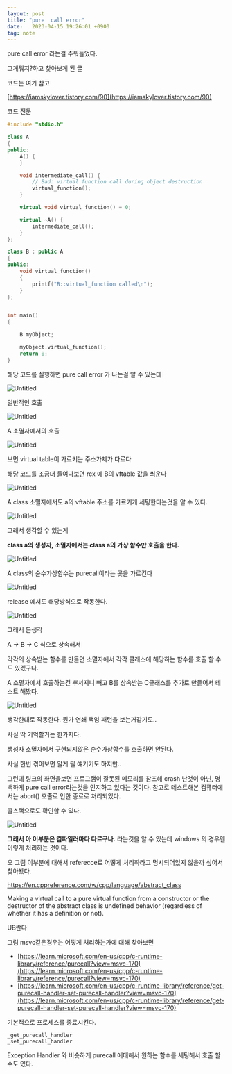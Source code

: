 ```yaml
---
layout: post
title: "pure  call error"
date:   2023-04-15 19:26:01 +0900
tag: note
---
```


pure  call error 라는걸 주워들었다. 

그게뭐지?하고 찾아보게 된 글 

코드는 여기 참고

[https://iamskylover.tistory.com/90](https://iamskylover.tistory.com/90)

코드 전문

```c++
#include "stdio.h"

class A
{
public:
    A() {
    }

    void intermediate_call() {
        // Bad: virtual function call during object destruction
        virtual_function();
    }

    virtual void virtual_function() = 0;

    virtual ~A() {
        intermediate_call();
    }
};

class B : public A
{
public:
    void virtual_function()
    {
        printf("B::virtual_function called\n");
    }
};


int main()
{

    B myObject;

    myObject.virtual_function();
    return 0;
}
```


해당 코드를 실행하면 pure call error 가 나는걸 알 수 있는데 

![Untitled](/images/purecall/Untitled.png)

일반적인 호출

![Untitled](/images/purecall/Untitled%201.png)

A 소멸자에서의 호출

![Untitled](/images/purecall/Untitled%202.png)

보면 virtual table이 가르키는 주소가체가 다르다

해당 코드를 조금더 들여다보면 rcx 에 B의 vftable 값을 씌운다

![Untitled](/images/purecall/Untitled%203.png)

A class 소멸자에서도 a의 vftable 주소를 가르키게 세팅한다는것을 알 수 있다.

![Untitled](/images/purecall/Untitled%204.png)

그래서 생각할 수 있는게 

**class a의 생성자, 소멸자에서는 class a의 가상 함수만 호출을 한다.**

![Untitled](/images/purecall/Untitled%205.png)

A class의 순수가상함수는 purecall이라는 곳을 가르킨다

![Untitled](/images/purecall/pu.png)

release 에서도 해당방식으로 작동한다.

![Untitled](/images/purecall/Untitled%206.png)

그래서 든생각

A → B → C 식으로 상속해서

각각의 상속받는 함수를 만들면 소멸자에서 각각 클래스에 해당하는 함수를 호출 할 수도 있겠구나.

A 소멸자에서 호출하는건 뿌서지니 빼고 B를 상속받는 C클래스를 추가로 만들어서 테스트 해봤다.

![Untitled](/images/purecall/Untitled%207.png)

생각한대로 작동한다. 뭔가 연쇄 책임 패턴을 보는거같기도..

사실 딱 기억할거는 한가지다.

생성자 소멸자에서 구현되지않은 순수가상함수를 호출하면 안된다.

사실 한번 겪어보면 알게 될 얘기기도 하지만..



그런데 링크의 화면을보면 프로그램이 잘못된 메모리를 참조해 crash 난것이 아닌, 명백하게 pure call error라는것을 인지하고 있다는 것이다.
참고로 테스트해본 컴퓨터에서는 abort() 호출로 인한 종료로 처리되었다.

콜스택으로도 확인할 수 있다.

![Untitled](/images/purecall/callstack.png)



**그래서 아 이부분은 컴파일러마다 다르구나.** 라는것을 알 수 있는데 windows 의 경우엔 이렇게 처리하는 것이다.

오 그럼 이부분에 대해서 referecce로 어떻게 처리하라고 명시되어있지 않을까 싶어서 찾아봤다.

https://en.cppreference.com/w/cpp/language/abstract_class


Making a virtual call to a pure virtual function from a constructor or the destructor of the abstract class is undefined behavior (regardless of whether it has a definition or not).

UB란다


그럼 msvc같은경우는 어떻게 처리하는가에 대해 찾아보면


- [https://learn.microsoft.com/en-us/cpp/c-runtime-library/reference/purecall?view=msvc-170](https://learn.microsoft.com/en-us/cpp/c-runtime-library/reference/purecall?view=msvc-170)
- [https://learn.microsoft.com/en-us/cpp/c-runtime-library/reference/get-purecall-handler-set-purecall-handler?view=msvc-170](https://learn.microsoft.com/en-us/cpp/c-runtime-library/reference/get-purecall-handler-set-purecall-handler?view=msvc-170)

기본적으로 프로세스를 종료시킨다.

```
_get_purecall_handler
_set_purecall_handler
```

Exception Handler 와 비슷하게 purecall 에대해서 원하는 함수를 세팅해서 호출 할 수도 있다.









